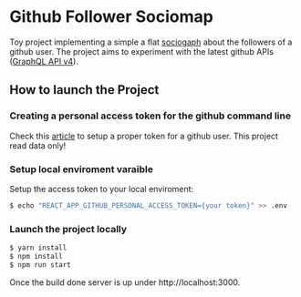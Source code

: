 # Github Follower Sociomap

Toy project implementing a simple a flat [sociogaph](https://en.wikipedia.org/wiki/Sociometry) about the followers of a github user.
The project aims to experiment with the latest github APIs ([GraphQL API v4](https://developer.github.com/v4/)).

## How to launch the Project

### Creating a personal access token for the github command line

Check this [article](https://help.github.com/en/github/authenticating-to-github/creating-a-personal-access-token-for-the-command-line) to setup a proper token for a github user.
This project read data only!

### Setup local enviroment varaible
Setup the access token to your local enviroment:

```bash
$ echo "REACT_APP_GITHUB_PERSONAL_ACCESS_TOKEN={your token}" >> .env
```

### Launch the project locally

```bash
$ yarn install
$ npm install
$ npm run start
```
Once the build done server is up under http://localhost:3000.

